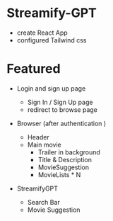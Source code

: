 # Streamify-GPT

- create React App
- configured Tailwind css

# Featured 
- Login and sign up page 
  - Sign In / Sign Up page 
  - redirect to browse page

- Browser (after authentication )
   - Header
  - Main movie 
     - Trailer in background 
     - Title & Description 
     - MovieSuggestion
     - MovieLists * N

- StreamifyGPT 
   - Search Bar 
   - Movie Suggestion
